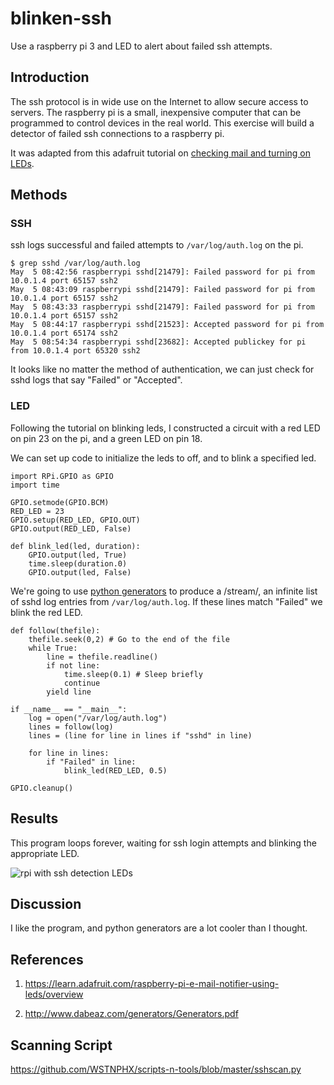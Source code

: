 # blinken-ssh
Use a raspberry pi 3 and LED to alert about failed ssh attempts.


## Introduction

The ssh protocol is in wide use on the Internet to allow secure access
to servers. The raspberry pi is a small, inexpensive computer that can
be programmed to control devices in the real world. This exercise will
build a detector of failed ssh connections to a raspberry pi.

It was adapted from this adafruit tutorial on
[checking mail and turning on LEDs](https://learn.adafruit.com/raspberry-pi-e-mail-notifier-using-leds/overview).

## Methods

### SSH

ssh logs successful and failed attempts to `/var/log/auth.log` on the
pi.

```{text}
$ grep sshd /var/log/auth.log
May  5 08:42:56 raspberrypi sshd[21479]: Failed password for pi from 10.0.1.4 port 65157 ssh2
May  5 08:43:09 raspberrypi sshd[21479]: Failed password for pi from 10.0.1.4 port 65157 ssh2
May  5 08:43:33 raspberrypi sshd[21479]: Failed password for pi from 10.0.1.4 port 65157 ssh2
May  5 08:44:17 raspberrypi sshd[21523]: Accepted password for pi from 10.0.1.4 port 65174 ssh2
May  5 08:54:34 raspberrypi sshd[23682]: Accepted publickey for pi from 10.0.1.4 port 65320 ssh2
```

It looks like no matter the method of authentication, we can just
check for sshd logs that say "Failed" or "Accepted".

### LED

Following the tutorial on blinking leds, I constructed a circuit with
a red LED on pin 23 on the pi, and a green LED on pin 18.

We can set up code to initialize the leds to off, and to blink a
specified led.

```{python}
import RPi.GPIO as GPIO
import time

GPIO.setmode(GPIO.BCM)
RED_LED = 23
GPIO.setup(RED_LED, GPIO.OUT)
GPIO.output(RED_LED, False)

def blink_led(led, duration):
    GPIO.output(led, True)
    time.sleep(duration.0)
    GPIO.output(led, False)
```

We're going to use [python generators](http://www.dabeaz.com/generators/Generators.pdf) to produce a /stream/, an infinite
list of sshd log entries from `/var/log/auth.log`. If these lines
match "Failed" we blink the red LED.

```{python}
def follow(thefile):
    thefile.seek(0,2) # Go to the end of the file
    while True:
        line = thefile.readline()
        if not line:
            time.sleep(0.1) # Sleep briefly
            continue
        yield line

if __name__ == "__main__":
    log = open("/var/log/auth.log")
    lines = follow(log)
    lines = (line for line in lines if "sshd" in line)

    for line in lines:
        if "Failed" in line:
            blink_led(RED_LED, 0.5)

GPIO.cleanup()
```

## Results

This program loops forever, waiting for ssh login attempts and
blinking the appropriate LED.

![rpi with ssh detection LEDs]({filename}/images/pi-ssh-checker.jpg)

## Discussion

I like the program, and python generators are a lot cooler than I thought.

## References

1. <https://learn.adafruit.com/raspberry-pi-e-mail-notifier-using-leds/overview>

1. <http://www.dabeaz.com/generators/Generators.pdf>


## Scanning Script

https://github.com/WSTNPHX/scripts-n-tools/blob/master/sshscan.py
